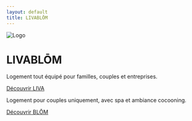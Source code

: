 ```yaml
---
layout: default
title: LIVABLŌM
---
```


<div class="home-container">
  <div class="logo-header">
    <img src="{{ site.baseurl }}/assets/images/lotus.jpg" alt="Logo" class="logo" />
    <h1 class="site-title">
      <span class="liva-part">LIVA</span><span class="blom-part">BLŌM</span>
    </h1>
  </div>
  <div class="section-wrapper">
    <div class="section-liva">
      <p>Logement tout équipé pour familles, couples et entreprises.</p>
      <a href="{{ site.baseurl }}/liva" class="btn btn-liva">Découvrir LIVA</a>
    </div>
    <div class="section-blom">
      <p>Logement pour couples uniquement, avec spa et ambiance cocooning.</p>
      <a href="{{ site.baseurl }}/blom" class="btn btn-blom">Découvrir BLŌM</a>
    </div>
  </div>
</div>
